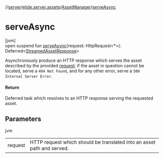 //[server](../../../index.md)/[elide.server.assets](../index.md)/[AssetManager](index.md)/[serveAsync](serve-async.md)

# serveAsync

[jvm]\
open suspend fun [serveAsync](serve-async.md)(request: HttpRequest&lt;*&gt;): Deferred&lt;[StreamedAssetResponse](../../elide.server/index.md#-491452832%2FClasslikes%2F-1343588467)&gt;

Asynchronously produce an HTTP response which serves the asset described by the provided [request](serve-async.md); if the asset in question cannot be located, serve a `404 Not Found`, and for any other error, serve a `500 Internal Server Error`.

#### Return

Deferred task which resolves to an HTTP response serving the requested asset.

## Parameters

jvm

| | |
|---|---|
| request | HTTP request which should be translated into an asset path and served. |
